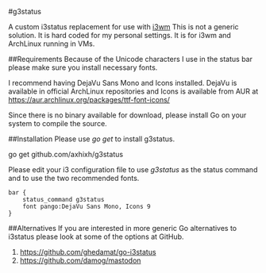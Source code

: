 #g3status

A custom i3status replacement for use with [i3wm](http://i3wm.org)
This is not a generic solution. It is hard coded for my personal
settings. It is for i3wm and ArchLinux running in VMs.


##Requirements
Because of the Unicode characters I use in the status bar please
make sure you install necessary fonts.

I recommend having DejaVu Sans Mono and Icons installed. DejaVu
is available in official ArchLinux repositories and Icons is
available from AUR at https://aur.archlinux.org/packages/ttf-font-icons/

Since there is no binary available for download, please install
Go on your system to compile the source.

##Installation
Please use _go get_ to install g3status.

   go get github.com/axhixh/g3status


Please edit your i3 configuration file to use *g3status* as
the status command and to use the two recommended fonts.

    bar {
        status_command g3status
        font pango:DejaVu Sans Mono, Icons 9
    }

##Alternatives
If you are interested in more generic Go alternatives to
i3status please look at some of the options at GitHub.

 1. https://github.com/ghedamat/go-i3status
 2. https://github.com/damog/mastodon

